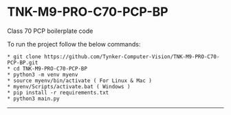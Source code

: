 # TNK-M9-PRO-C70-PCP-BP

Class 70 PCP boilerplate code

To run the project follow the below commands:

```
* git clone https://github.com/Tynker-Computer-Vision/TNK-M9-PRO-C70-PCP-BP.git
* cd TNK-M9-PRO-C70-PCP-BP
* python3 -m venv myenv
* source myenv/bin/activate ( For Linux & Mac )
* myenv/Scripts/activate.bat ( Windows )
* pip install -r requirements.txt
* python3 main.py
```

---
